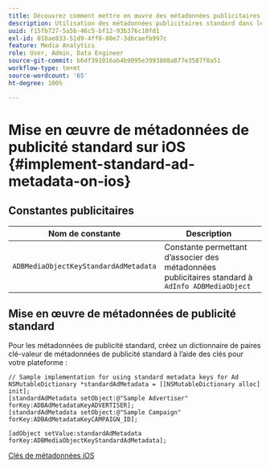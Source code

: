 ```yaml
---
title: Découvrez comment mettre en œuvre des métadonnées publicitaires standard sur iOS
description: Utilisation des métadonnées publicitaires standard dans le suivi des publicités sur iOS.
uuid: f15fb727-5a5b-46c5-bf12-93b376c10fd1
exl-id: 018ae833-51d9-4ff0-80e7-3dbcaefb997c
feature: Media Analytics
role: User, Admin, Data Engineer
source-git-commit: b6df391016ab4b9095e3993808a877e3587f0a51
workflow-type: tm+mt
source-wordcount: '65'
ht-degree: 100%

---
```


# Mise en œuvre de métadonnées de publicité standard sur iOS {#implement-standard-ad-metadata-on-ios}

## Constantes publicitaires

| Nom de constante | Description   |
|---|---|
| `ADBMediaObjectKeyStandardAdMetadata` | Constante permettant d’associer des métadonnées publicitaires standard à `AdInfo ADBMediaObject` |

## Mise en œuvre de métadonnées de publicité standard

Pour les métadonnées de publicité standard, créez un dictionnaire de paires clé-valeur de métadonnées de publicité standard à l’aide des clés pour votre plateforme :

```
// Sample implementation for using standard metadata keys for Ad 
NSMutableDictionary *standardAdMetadata = [[NSMutableDictionary alloc] init]; 
[standardAdMetadata setObject:@"Sample Advertiser" forKey:ADBAdMetadataKeyADVERTISER]; 
[standardAdMetadata setObject:@"Sample Campaign" forKey:ADBAdMetadataKeyCAMPAIGN_ID]; 
 
[adObject setValue:standardAdMetadata forKey:ADBMediaObjectKeyStandardAdMetadata];
```

[Clés de métadonnées iOS](/help/sdk-implement/track-av-playback/impl-std-metadata/ios-metadata-keys.md)
